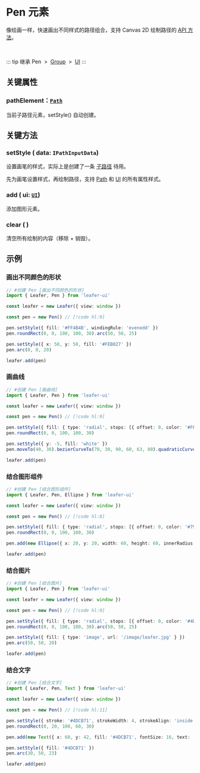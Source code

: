 <script setup>
import Case from '/component/Case.vue'
</script>

# Pen 元素

像绘画一样，快速画出不同样式的路径组合，支持 Canvas 2D 绘制路径的 [API 方法](/reference/display/Pen.md#绘制路径)。

<case name="Pen" editor=false></case>

<br/>

::: tip 继承
Pen &nbsp;>&nbsp; [Group](./Group.md) &nbsp;>&nbsp; [UI](./UI.md)
:::

## 关键属性

### pathElement：[`Path`](./Path.md)

当前子路径元素，setStyle() 自动创建。

## 关键方法

### setStyle ( data: `IPathInputData`)

设置画笔的样式，实际上是创建了一条 [子路径](./Path.md) 待用。

先为画笔设置样式，再绘制路径，支持 [Path](./Path.md) 和 [UI](./UI.md) 的所有属性样式。

### add ( ui: [`UI`](./UI.md))

添加图形元素。

### clear ( )

清空所有绘制的内容（移除 + 销毁）。

<!--@include: ../path/PathDrawer.md-->

<!-- ## 继承元素

### [Group](./Group.md) -->

<!--
## API

### [Pen](/api/classes/Pen.md) -->

## 示例

<case name="Pen" index=0 editor=false></case>

### 画出不同颜色的形状

```ts
// #创建 Pen [画出不同颜色的形状]
import { Leafer, Pen } from 'leafer-ui'

const leafer = new Leafer({ view: window })

const pen = new Pen() // [!code hl:9]

pen.setStyle({ fill: '#FF4B4B', windingRule: 'evenodd' })
pen.roundRect(0, 0, 100, 100, 30).arc(50, 50, 25)

pen.setStyle({ x: 50, y: 50, fill: '#FEB027' })
pen.arc(0, 0, 20)

leafer.add(pen)
```

<case name="Pen" index=2 editor=false></case>

### 画曲线

```ts
// #创建 Pen [画曲线]
import { Leafer, Pen } from 'leafer-ui'

const leafer = new Leafer({ view: window })

const pen = new Pen() // [!code hl:9]

pen.setStyle({ fill: { type: 'radial', stops: [{ offset: 0, color: '#FF4B4B' }, { offset: 1, color: '#FEB027' }] } })
pen.roundRect(0, 0, 100, 100, 30)

pen.setStyle({ y: -5, fill: 'white' })
pen.moveTo(40, 30).bezierCurveTo(70, 30, 90, 60, 63, 80).quadraticCurveTo(50, 88, 40, 80).bezierCurveTo(10, 60, 50, 40, 40, 30)

leafer.add(pen)
```

<case name="Pen" index=3 editor=false></case>

### 结合图形组件

```ts
// #创建 Pen [结合图形组件]
import { Leafer, Pen, Ellipse } from 'leafer-ui'

const leafer = new Leafer({ view: window })

const pen = new Pen() // [!code hl:8]

pen.setStyle({ fill: { type: 'radial', stops: [{ offset: 0, color: '#79CB4D' }, { offset: 1, color: '#FEB027' }] } })
pen.roundRect(0, 0, 100, 100, 30)

pen.add(new Ellipse({ x: 20, y: 20, width: 60, height: 60, innerRadius: 0.5, startAngle: -60, endAngle: 180, fill: 'white' }))

leafer.add(pen)
```

<case name="Pen" index=4 editor=false></case>

### 结合图片

```ts
// #创建 Pen [结合图片]
import { Leafer, Pen } from 'leafer-ui'

const leafer = new Leafer({ view: window })

const pen = new Pen() // [!code hl:9]

pen.setStyle({ fill: { type: 'radial', stops: [{ offset: 0, color: '#4DCB71' }, { offset: 1, color: '#79CB4D' }] }, windingRule: 'evenodd' })
pen.roundRect(0, 0, 100, 100, 30).arc(50, 50, 25)

pen.setStyle({ fill: { type: 'image', url: '/image/leafer.jpg' } })
pen.arc(50, 50, 20)

leafer.add(pen)
```

<case name="Pen" index=5 editor=false></case>

### 结合文字

```ts
// #创建 Pen [结合文字]
import { Leafer, Pen, Text } from 'leafer-ui'

const leafer = new Leafer({ view: window })

const pen = new Pen() // [!code hl:11]

pen.setStyle({ stroke: '#4DCB71', strokeWidth: 4, strokeAlign: 'inside' })
pen.roundRect(0, 20, 100, 60, 30)

pen.add(new Text({ x: 60, y: 42, fill: '#4DCB71', fontSize: 16, text: 'ON' }))

pen.setStyle({ fill: '#4DCB71' })
pen.arc(30, 50, 23)

leafer.add(pen)
```
